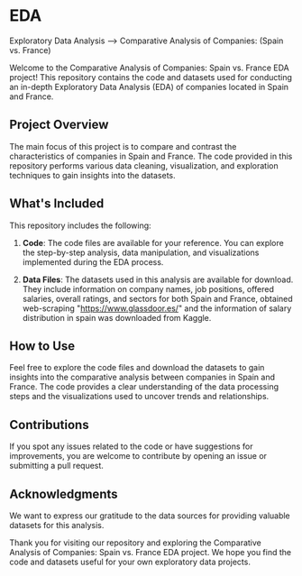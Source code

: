 # EDA
Exploratory Data Analysis --> Comparative Analysis of Companies: (Spain vs. France)

Welcome to the Comparative Analysis of Companies: Spain vs. France EDA project! This repository contains the code and datasets used for conducting an in-depth Exploratory Data Analysis (EDA) of companies located in Spain and France.

## Project Overview

The main focus of this project is to compare and contrast the characteristics of companies in Spain and France. The code provided in this repository performs various data cleaning, visualization, and exploration techniques to gain insights into the datasets.

## What's Included

This repository includes the following:

1. **Code**: The code files are available for your reference. You can explore the step-by-step analysis, data manipulation, and visualizations implemented during the EDA process.

2. **Data Files**: The datasets used in this analysis are available for download. They include information on company names, job positions, offered salaries, overall ratings, and sectors for both Spain and France, obtained web-scraping "https://www.glassdoor.es/" and the information of salary distribution in spain was downloaded from Kaggle.

## How to Use

Feel free to explore the code files and download the datasets to gain insights into the comparative analysis between companies in Spain and France. The code provides a clear understanding of the data processing steps and the visualizations used to uncover trends and relationships.

## Contributions

If you spot any issues related to the code or have suggestions for improvements, you are welcome to contribute by opening an issue or submitting a pull request.

## Acknowledgments

We want to express our gratitude to the data sources for providing valuable datasets for this analysis.

Thank you for visiting our repository and exploring the Comparative Analysis of Companies: Spain vs. France EDA project. We hope you find the code and datasets useful for your own exploratory data projects.
